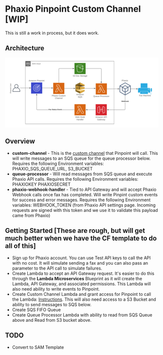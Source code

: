 # Phaxio Pinpoint Custom Channel [WIP]
This is still a work in process, but it does work.

## Architecture
![architecture](architecture.png)

## Overview
- **custom-channel** - This is the [custom channel](https://docs.aws.amazon.com/pinpoint/latest/developerguide/channels-custom.html) that Pinpoint will call.  This will write messages to an SQS queue for the queue processor below. Requires the following Environment variables: PHAXIO_SQS_QUEUE_URL, S3_BUCKET
- **queue-processor** - Will read messages from SQS queue and execute Phaxio API calls. Requires the following Environment variables: PHAXIOKEY PHAXIOSECRET
- **phaxio-webhook-handler** - Tied to API Gateway and will accept Phaxio Webhook calls once fax has completed.  Will write Pinpint custom events for success and error messages. Requires the following Environment variables: WEBHOOK_TOKEN (from Phaxio API settings page.  Incoming requests are signed with this token and we use it to validate this payload came from Phaxio)

## Getting Started [These are rough, but will get much better when we have the CF template to do all of this]
- Sign up for Phaxio account.  You can use Test API keys to call the API with no cost.  It will simulate sending a fax and you can also pass an parameter to the API call to simulate failures.
- Create Lambda to accept an API Gateway request.  It's easier to do this through the **Lambda Microservices** Blueprint as it will create the Lambda, API Gateway, and associated permissions.  This Lambda will also need ability to write events to Pinpoint.
- Create Custom Channel Lambda and grant access for Pinpoint to call the Lambda: [Instructions](https://docs.aws.amazon.com/pinpoint/latest/developerguide/channels-custom.html).  This will also need access to a S3 Bucket and ability to send messages to SQS below.
- Create SQS FIFO Queue
- Create Queue Processor Lambda with ability to read from SQS Queue above and Read from S3 bucket above.

## TODO
- Convert to SAM Template